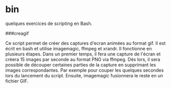 # bin
quelques exercices de scripting en Bash.

###creagif

Ce script permet de créer des captures d'ecran animées au format gif.
Il est écrit en bash et utilise imagemagic, ffmpeg et xrandr.
Il fonctionne en plusieurs étapes. Dans un premier temps, il fera une capture de l'écran et créera 15 images par seconde au format PNG via ffmpeg. 
Dès lors, il sera possible de découper certaines parties de la capture en supprimant les images correspondantes. Par exemple pour couper les quelques secondes lors du lancement du script.
Ensuite, imagemagic fusionnera le reste en un fichier GIF.
